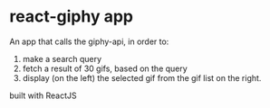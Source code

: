 # react-giphy app

An app that calls the giphy-api, in order to:
1. make a search query
2. fetch a result of 30 gifs, based on the query
3. display (on the left) the selected gif from the gif list on the right.

built with ReactJS
